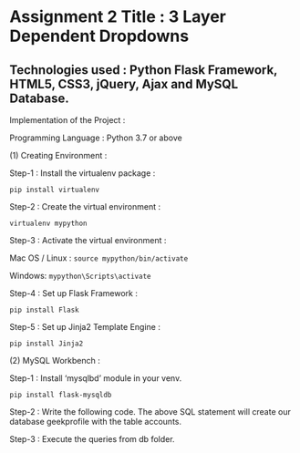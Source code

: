 # Assignment 2 Title : 3 Layer Dependent Dropdowns

## Technologies used : Python Flask Framework, HTML5, CSS3, jQuery, Ajax and MySQL Database.

Implementation of the Project :

Programming Language : Python 3.7 or above

(1) Creating Environment :

Step-1 : Install the virtualenv package :

  ` pip install virtualenv `
  
Step-2 : Create the virtual environment :

  `virtualenv mypython`

Step-3 : Activate the virtual environment :

Mac OS / Linux : `source mypython/bin/activate`

Windows: `mypython\Scripts\activate`

Step-4 : Set up Flask Framework :

  `pip install Flask`

Step-5 : Set up Jinja2 Template Engine : 

  `pip install Jinja2`

(2) MySQL Workbench :

Step-1 : Install ‘mysqlbd’ module in your venv. 

  `pip install flask-mysqldb` 

Step-2 : Write the following code. The above SQL statement will create our database geekprofile with the table accounts.

Step-3 : Execute the queries from db folder.

